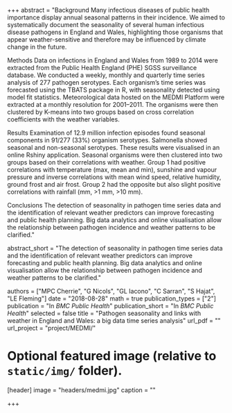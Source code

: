 +++
abstract = "Background
Many infectious diseases of public health importance display annual seasonal patterns in their incidence. We aimed to systematically document the seasonality of several human infectious disease pathogens in England and Wales, highlighting those organisms that appear weather-sensitive and therefore may be influenced by climate change in the future.

Methods
Data on infections in England and Wales from 1989 to 2014 were extracted from the Public Health England (PHE) SGSS surveillance database. We conducted a weekly, monthly and quarterly time series analysis of 277 pathogen serotypes. Each organism’s time series was forecasted using the TBATS package in R, with seasonality detected using model fit statistics. Meteorological data hosted on the MEDMI Platform were extracted at a monthly resolution for 2001–2011. The organisms were then clustered by K-means into two groups based on cross correlation coefficients with the weather variables.

Results
Examination of 12.9 million infection episodes found seasonal components in 91/277 (33%) organism serotypes. Salmonella showed seasonal and non-seasonal serotypes. These results were visualised in an online Rshiny application. Seasonal organisms were then clustered into two groups based on their correlations with weather. Group 1 had positive correlations with temperature (max, mean and min), sunshine and vapour pressure and inverse correlations with mean wind speed, relative humidity, ground frost and air frost. Group 2 had the opposite but also slight positive correlations with rainfall (mm, >1 mm, >10 mm).

Conclusions
The detection of seasonality in pathogen time series data and the identification of relevant weather predictors can improve forecasting and public health planning. Big data analytics and online visualisation allow the relationship between pathogen incidence and weather patterns to be clarified."

abstract_short = "The detection of seasonality in pathogen time series data and the identification of relevant weather predictors can improve forecasting and public health planning. Big data analytics and online visualisation allow the relationship between pathogen incidence and weather patterns to be clarified."

authors = ["MPC Cherrie", "G Nicols", "GL Iacono", "C Sarran", "S Hajat", "LE Fleming"]
date = "2018-08-28"
math = true
publication_types = ["2"]
publication = "In *BMC Public Health*"
publication_short = "In *BMC Public Health*"
selected = false
title = "Pathogen seasonality and links with weather in England and Wales: a big data time series analysis"
url_pdf = ""
url_project = "project/MEDMI/"
  
  
# Optional featured image (relative to `static/img/` folder).
[header]
image = "headers/medmi.jpg"
caption = ""
  
+++
    